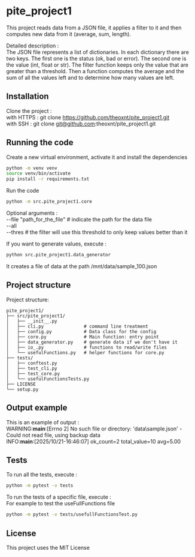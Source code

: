 # pite_project1

This project reads data from a JSON file, it applies a filter to it and then computes new data from it (average, sum, length). 

Detailed description : <br>
The JSON file represents a list of dictionaries. In each dictionary there are two keys. The first one is the status (ok, bad or error). The second one is the value (int, float or str). The filter function keeps only the value that are greater than a threshold. Then a function computes the average and the sum of all the values left and to determine how many values are left. 

## Installation

Clone the project :<br>
with HTTPS : git clone https://github.com/theoxnt/pite_project1.git<br>
with SSH : git clone git@github.com:theoxnt/pite_project1.git<br>

## Running the code 

Create a new virtual environment, activate it and install the dependencies 
```bash
python -m venv venv
source venv/bin/activate
pip install -r requirements.txt
```
Run the code
```bash
python -m src.pite_project1.core 
```
Optional arguments :<br>
    --file "path_for_the_file" # indicate the path for the data file<br>
    --all<br> 
    --thres # the filter will use this threshold to only keep values better than it<br>

If you want to generate values, execute : 
```bash
python src.pite_project1.data_generator
```
It creates a file of data at the path /mnt/data/sample_100.json <br>

## Project structure 

Project structure:

```text
pite_project1/
├── src/pite_project1/
│   ├── __init__.py
│   ├── cli.py               # command line treatment
│   ├── config.py            # Data class for the config
│   ├── core.py              # Main function: entry point
│   ├── data_generator.py    # generate data if we don't have it
│   ├── io_.py               # functions to read/write files
│   └── usefulFunctions.py   # helper functions for core.py
├── tests/
│   ├── conftest.py
│   ├── test_cli.py
│   ├── test_core.py
│   └── usefulFunctionsTests.py
├── LICENSE
└── setup.py
```



## Output example 

This is an example of output :<br> 
WARNING:__main__:[Errno 2] No such file or directory: 'data\\sample.json' - Could not read file, using backup data<br>
INFO:__main__:[2025/10/21-16:46:07] ok_count=2 total_value=10 avg=5.00<br>

## Tests 

To run all the tests, execute : 
```bash
python -m pytest -v tests
```
To run the tests of a specific file, execute :<br>
For example to test the useFullFunctions file
```bash
python -m pytest -v tests/usefullFunctionsTest.py
```

## License
This project uses the MIT License



